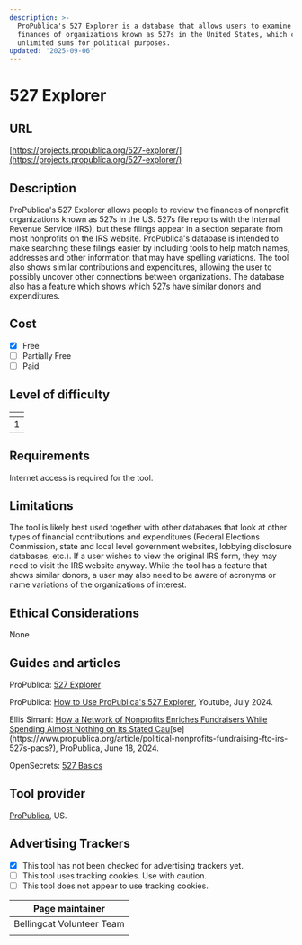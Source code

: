 ```yaml
---
description: >-
  ProPublica's 527 Explorer is a database that allows users to examine the
  finances of organizations known as 527s in the United States, which can raise
  unlimited sums for political purposes.
updated: '2025-09-06'
---
```


# 527 Explorer

## URL

[https://projects.propublica.org/527-explorer/](https://projects.propublica.org/527-explorer/)

## Description

ProPublica's 527 Explorer allows people to review the finances of nonprofit organizations known as 527s in the US. 527s file reports with the Internal Revenue Service (IRS), but these filings appear in a section separate from most nonprofits on the IRS website. ProPublica's database is intended to make searching these filings easier by including tools to help match names, addresses and other information that may have spelling variations. The tool also shows similar contributions and expenditures, allowing the user to possibly uncover other connections between organizations.  The database also has a feature which shows which 527s have similar donors and expenditures.

## Cost

* [x] Free
* [ ] Partially Free
* [ ] Paid

## Level of difficulty

<table><thead><tr><th data-type="rating" data-max="5"></th></tr></thead><tbody><tr><td>1</td></tr></tbody></table>

## Requirements

Internet access is required for the tool.

## Limitations

The tool is likely best used together with other databases that look at other types of financial contributions and expenditures (Federal Elections Commission, state and local level government websites, lobbying disclosure databases, etc.). If a user wishes to view the original IRS form, they may need to visit the IRS website anyway. While the tool has a feature that shows similar donors, a user may also need to be aware of acronyms or name variations of the organizations of interest.

## Ethical Considerations

None

## Guides and articles

ProPublica: [527 Explorer](https://projects.propublica.org/527-explorer/)

ProPublica: [How to Use ProPublica's 527 Explorer](https://www.youtube.com/watch?v=AOeMZUjVxtU), Youtube, July 2024.

Ellis Simani: [How a Network of Nonprofits Enriches Fundraisers While Spending Almost Nothing on Its Stated Cau](https://www.propublica.org/article/political-nonprofits-fundraising-ftc-irs-527s-pacs?)[se](https://www.propublica.org/article/political-nonprofits-fundraising-ftc-irs-527s-pacs?), ProPublica, June 18, 2024.

OpenSecrets: [527 Basics](https://www.opensecrets.org/527s/basics.php)

## Tool provider

[ProPublica](https://www.propublica.org/about/), US.

## Advertising Trackers

* [x] This tool has not been checked for advertising trackers yet.
* [ ] This tool uses tracking cookies. Use with caution.
* [ ] This tool does not appear to use tracking cookies.

| Page maintainer           |
| ------------------------- |
| Bellingcat Volunteer Team |
|                           |
